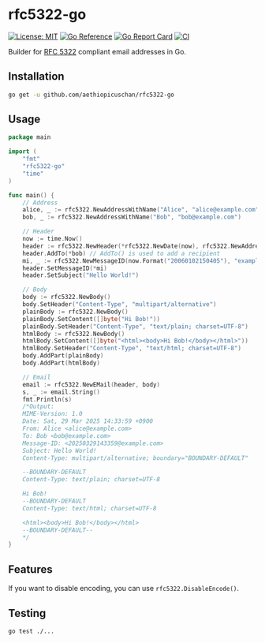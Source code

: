 # rfc5322-go

[![License: MIT](https://img.shields.io/badge/License-MIT-brightgreen?style=flat-square)](/LICENSE)
[![Go Reference](https://pkg.go.dev/badge/github.com/aethiopicuschan/rfc5322-go.svg)](https://pkg.go.dev/github.com/aethiopicuschan/rfc5322-go)
[![Go Report Card](https://goreportcard.com/badge/github.com/aethiopicuschan/rfc5322-go)](https://goreportcard.com/report/github.com/aethiopicuschan/rfc5322-go)
[![CI](https://github.com/aethiopicuschan/rfc5322-go/actions/workflows/ci.yaml/badge.svg)](https://github.com/aethiopicuschan/rfc5322-go/actions/workflows/ci.yaml)

Builder for [RFC 5322](https://tools.ietf.org/html/rfc5322) compliant email addresses in Go.

## Installation

```bash
go get -u github.com/aethiopicuschan/rfc5322-go
```

## Usage

```go
package main

import (
	"fmt"
	"rfc5322-go"
	"time"
)

func main() {
	// Address
	alice, _ := rfc5322.NewAddressWithName("Alice", "alice@example.com")
	bob, _ := rfc5322.NewAddressWithName("Bob", "bob@example.com")

	// Header
	now := time.Now()
	header := rfc5322.NewHeader(*rfc5322.NewDate(now), rfc5322.NewAddresses(*alice))
	header.AddTo(*bob) // AddTo() is used to add a recipient
	mi, _ := rfc5322.NewMessageID(now.Format("20060102150405"), "example.com")
	header.SetMessageID(*mi)
	header.SetSubject("Hello World!")

	// Body
	body := rfc5322.NewBody()
	body.SetHeader("Content-Type", "multipart/alternative")
	plainBody := rfc5322.NewBody()
	plainBody.SetContent([]byte("Hi Bob!"))
	plainBody.SetHeader("Content-Type", "text/plain; charset=UTF-8")
	htmlBody := rfc5322.NewBody()
	htmlBody.SetContent([]byte("<html><body>Hi Bob!</body></html>"))
	htmlBody.SetHeader("Content-Type", "text/html; charset=UTF-8")
	body.AddPart(plainBody)
	body.AddPart(htmlBody)

	// Email
	email := rfc5322.NewEMail(header, body)
	s, _ := email.String()
	fmt.Println(s)
	/*Output:
	MIME-Version: 1.0
	Date: Sat, 29 Mar 2025 14:33:59 +0900
	From: Alice <alice@example.com>
	To: Bob <bob@example.com>
	Message-ID: <20250329143359@example.com>
	Subject: Hello World!
	Content-Type: multipart/alternative; boundary="BOUNDARY-DEFAULT"

	--BOUNDARY-DEFAULT
	Content-Type: text/plain; charset=UTF-8

	Hi Bob!
	--BOUNDARY-DEFAULT
	Content-Type: text/html; charset=UTF-8

	<html><body>Hi Bob!</body></html>
	--BOUNDARY-DEFAULT--
	*/
}
```

## Features

If you want to disable encoding, you can use `rfc5322.DisableEncode()`.

## Testing

```bash
go test ./...
```
